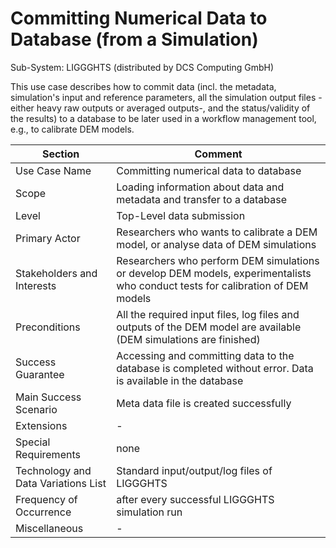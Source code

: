 
Committing Numerical Data to Database (from a Simulation) 
======================

Sub-System: LIGGGHTS (distributed by DCS Computing GmbH)

This use case describes how to commit data (incl. the metadata, simulation's input and reference parameters, all the simulation output files -either heavy raw outputs or averaged outputs-, and the status/validity of the results) to a database to be later used in a workflow management tool, e.g., to calibrate DEM models.


| Section                             | Comment                                                      |
| ----------------------------------- | ------------------------------------------------------------ |
| Use Case Name                       | Committing numerical data to database                        |
| Scope                               | Loading information about data and metadata and transfer to a database |
| Level                               | Top-Level data submission                                    |
| Primary Actor                       | Researchers who wants to calibrate a DEM model, or analyse data of DEM simulations |
| Stakeholders and Interests          | Researchers who perform DEM simulations or develop DEM models, experimentalists who conduct tests for calibration of DEM models |
| Preconditions                       | All the required input files, log files and outputs of the DEM model are available (DEM simulations are finished) |
| Success Guarantee                   | Accessing and committing data to the database is completed without error. Data is available in the database |
| Main Success Scenario               | Meta data file is created successfully                       |
| Extensions                          | -                                                            |
| Special Requirements                | none                                                         |
| Technology and Data Variations List | Standard input/output/log files of LIGGGHTS                  |
| Frequency of Occurrence             | after every successful LIGGGHTS simulation run               |
| Miscellaneous                       | -                                                            |
